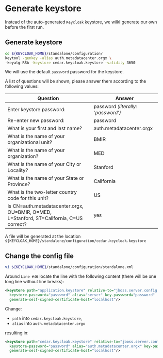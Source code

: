 # Generate keystore

Instead of the auto-generated `Keycloak` keystore, we wilkl generate our own before the first run. 

## Generate keystore

```sh
cd ${KEYCLOAK_HOME}/standalone/configuration/
keytool -genkey -alias auth.metadatacenter.orgx \
-keyalg RSA -keystore cedar.keycloak.keystore -validity 3650
```

We will use the default `password` password for the keystore.

A list of questions will be shown, please answer them according to the following values:

| Question                 | Answer |
| -----------                  | ----------- |
|Enter keystore password:|password *(literally: 'password')*|
|Re-enter new password:|password|
|What is your first and last name?|auth.metadatacenter.orgx|
|What is the name of your organizational unit?|BMIR|
|What is the name of your organization?|MED|
|What is the name of your City or Locality?|Stanford|
|What is the name of your State or Province?|California|
|What is the two-letter country code for this unit?|US|
|Is CN=auth.metadatacenter.orgx, OU=BMIR, O=MED,<br> L=Stanford, ST=California, C=US correct?|yes|

A file will be generated at the location `${KEYCLOAK_HOME}/standalone/configuration/cedar.keycloak.keystore`

## Change the config file

```sh
vi ${KEYCLOAK_HOME}/standalone/configuration/standalone.xml
``` 

Around `Line #46` locate the line with the following content (there will be one long line without line breaks):

```xml
<keystore path="application.keystore" relative-to="jboss.server.config.dir"
  keystore-password="password" alias="server" key-password="password"
  generate-self-signed-certificate-host="localhost"/>
```

Change:

- `path` into `cedar.keycloak.keystore`,
- `alias` into `auth.metadatacenter.orgx`

resulting in:

```xml
<keystore path="cedar.keycloak.keystore" relative-to="jboss.server.config.dir"
  keystore-password="password" alias="auth.metadatacenter.orgx" key-password="password"
  generate-self-signed-certificate-host="localhost"/>
```
